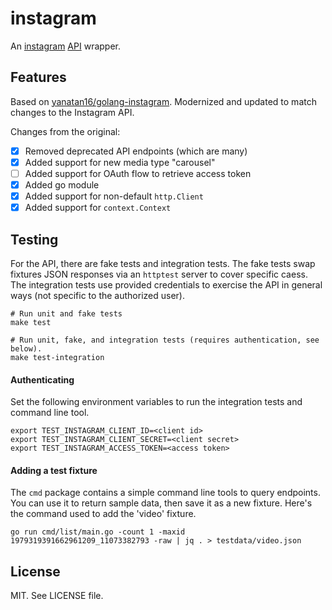 # instagram

An [instagram](http://instagram.com) [API](http://instagram.com/developer) wrapper.

## Features

Based on [yanatan16/golang-instagram](https://github.com/yanatan16/golang-instagram).
Modernized and updated to match changes to the Instagram API.

Changes from the original:

* [x] Removed deprecated API endpoints (which are many)
* [x] Added support for new media type "carousel"
* [ ] Added support for OAuth flow to retrieve access token
* [x] Added go module
* [x] Added support for non-default `http.Client`
* [x] Added support for `context.Context`

## Testing

For the API, there are fake tests and integration tests. The fake tests swap
fixtures JSON responses via an `httptest` server to cover specific caess. The
integration tests use provided credentials to exercise the API in general ways
(not specific to the authorized user).

```
# Run unit and fake tests
make test

# Run unit, fake, and integration tests (requires authentication, see below).
make test-integration
```

#### Authenticating

Set the following environment variables to run the integration tests and
command line tool.

```
export TEST_INSTAGRAM_CLIENT_ID=<client id>
export TEST_INSTAGRAM_CLIENT_SECRET=<client secret>
export TEST_INSTAGRAM_ACCESS_TOKEN=<access token>
```

#### Adding a test fixture

The `cmd` package contains a simple command line tools to query endpoints. You
can use it to return sample data, then save it as a new fixture. Here's the command used
to add the 'video' fixture.

```
go run cmd/list/main.go -count 1 -maxid 1979319391662961209_11073382793 -raw | jq . > testdata/video.json
```

## License

MIT. See LICENSE file.
